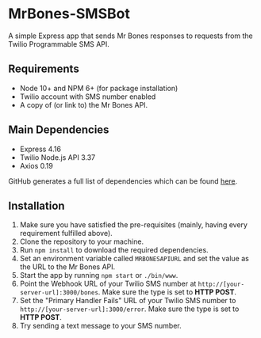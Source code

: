 # MrBones-SMSBot
A simple Express app that sends Mr Bones responses to requests from the Twilio Programmable SMS API.

## Requirements
* Node 10+ and NPM 6+ (for package installation)
* Twilio account with SMS number enabled
* A copy of (or link to) the Mr Bones API.

## Main Dependencies
* Express 4.16
* Twilio Node.js API 3.37
* Axios 0.19

GitHub generates a full list of dependencies which can be found [here](https://github.com/BradF-99/MrBones-SMSBot/network/dependencies).


## Installation 
1. Make sure you have satisfied the pre-requisites (mainly, having every requirement fulfilled above).
2. Clone the repository to your machine.
3. Run `npm install` to download the required dependencies.
4. Set an environment variable called `MRBONESAPIURL` and set the value as the URL to the Mr Bones API.
5. Start the app by running `npm start` or `./bin/www`.
6. Point the Webhook URL of your Twilio SMS number at `http://[your-server-url]:3000/bones`. Make sure the type is set to **HTTP POST**.
7. Set the "Primary Handler Fails" URL of your Twilio SMS number to `http://[your-server-url]:3000/error`. Make sure the type is set to **HTTP POST**.
8. Try sending a text message to your SMS number.